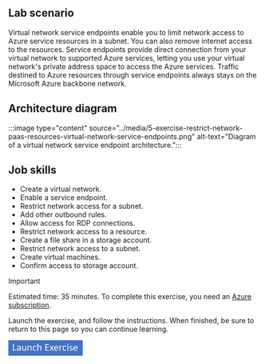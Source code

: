 ## Lab scenario

Virtual network service endpoints enable you to limit network access to Azure service resources in a subnet. You can also remove internet access to the resources. Service endpoints provide direct connection from your virtual network to supported Azure services, letting you use your virtual network's private address space to access the Azure services. Traffic destined to Azure resources through service endpoints always stays on the Microsoft Azure backbone network.

## Architecture diagram

:::image type="content" source="../media/5-exercise-restrict-network-paas-resources-virtual-network-service-endpoints.png" alt-text="Diagram of a virtual network service endpoint architecture.":::


## Job skills

 -  Create a virtual network.
 -  Enable a service endpoint.
 -  Restrict network access for a subnet.
 -  Add other outbound rules.
 -  Allow access for RDP connections.
 -  Restrict network access to a resource.
 -  Create a file share in a storage account.
 -  Restrict network access to a subnet.
 -  Create virtual machines.
 -  Confirm access to storage account.


> [!IMPORTANT]
> Estimated time: 35 minutes.
> To complete this exercise, you need an [Azure subscription](https://azure.microsoft.com/free/).

Launch the exercise, and follow the instructions. When finished, be sure to return to this page so you can continue learning.


[![Button to launch exercise.](../media/launch-exercise.png)](https://microsoftlearning.github.io/AZ-700-Designing-and-Implementing-Microsoft-Azure-Networking-Solutions/Instructions/Exercises/M07-Unit%205%20Restrict%20network%20access%20to%20PaaS%20resources%20with%20virtual%20network%20service%20endpoints.html)
